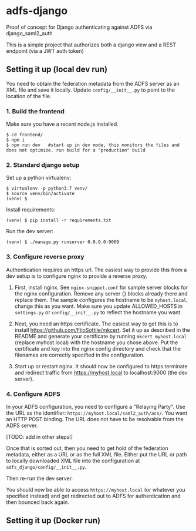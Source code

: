 # adfs-django

Proof of concept for Django authenticating against ADFS via django_saml2_auth

This is a simple project that authorizes both a django view and a REST endpoint (via a JWT auth token)

## Setting it up (local dev run)

You need to obtain the federation metadata from the ADFS server as an XML file and save it locally.
Update `config/__init__.py` to point to the location of the file.

### 1. Build the frontend
Make sure you have a recent node.js installed.

```
$ cd frontend/
$ npm i
$ npm run dev   #start up in dev mode, this monitors the files and does not optimize. run build for a "production" build
```

### 2. Standard django setup
Set up a python virtualenv:
```
$ virtualenv -p python3.7 venv/
$ source venv/bin/activate
(venv) $
```

Install requirements:
```
(venv) $ pip install -r requirements.txt
```

Run the dev server:
```
(venv) $ ./manage.py runserver 0.0.0.0:9000
```

### 3. Configure reverse proxy
Authentication requires an https url. The easiest way to provide this from a dev setup is to configure nginx to provide
a reverse proxy.

1. First, install nginx.
See `nginx-snippet.conf` for sample server blocks for the nginx configuration.  Remove any server {} blocks already there
and replace them.  The sample configures the hostname to be `myhost.local`, change this as you want.
Make sure you update ALLOWED_HOSTS in `settings.py` or `config/__init__.py` to reflect the hostname you want.

2. Next, you need an https certificate.  The easiest way to get this is to install https://github.com/FiloSottile/mkcert.
Set it up as described in the README and generate your certificate by running `mkcert myhost.local` (replace myhost.local)
with the hostname you chose above.
Put the certificate and key into the nginx config directory and check that the filenames are correctly specified
 in the configuration.

3. Start up or restart nginx. It should now be configured to https terminate and redirect traffic from https://myhost.local
to localhost:9000 (the dev server).

### 4. Configure ADFS

In your ADFS configuration, you need to configure a "Relaying Party".  Use the URL as the identifier: 
`https://myhost.local/saml2_auth/acs/`.  You want an HTTP POST binding. The URL does not have to be resolvable from
the ADFS server.

[TODO: add in other steps!]

Once that is sorted out, then you need to get hold of the federation metadata, either as a URL or as the full XML file.
Either put the URL or path to locally downloaded XML file into the configuration at `adfs_django/config/__init__.py`.

Then re-run the dev server.

You should now be able to access `https://myhost.local` (or whatever you specified instead) and get redirected out
to ADFS for authentication and then bounced back again.

## Setting it up (Docker run)
